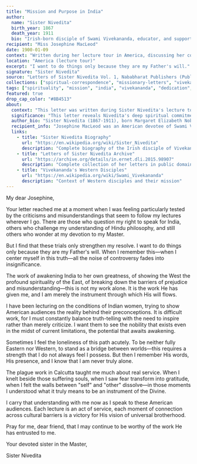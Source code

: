 ```yaml
---
title: "Mission and Purpose in India"
author:
  name: "Sister Nivedita"
  birth_year: 1867
  death_year: 1911
  bio: "Irish-born disciple of Swami Vivekananda, educator, and supporter of Indian independence, born Margaret Elizabeth Noble"
recipient: "Miss Josephine MacLeod"
date: 1900-01-09
context: "Written during her lecture tour in America, discussing her commitment to her spiritual mission in India"
location: "America (lecture tour)"
excerpt: "I want to do things only because they are my Father's will."
signature: "Sister Nivedita"
source: "Letters of Sister Nivedita Vol. 1, Nababharat Publishers (Public Domain)"
collections: ["spiritual-correspondence", "missionary-letters", "vivekananda-circle"]
tags: ["spirituality", "mission", "india", "vivekananda", "dedication", "service"]
featured: true
drop_cap_color: "#8B4513"
about:
  context: "This letter was written during Sister Nivedita's lecture tour in America in 1900, when she was speaking about 'Conditions of Indian Women' and facing criticism from various quarters. She was defending both her guru Vivekananda and her adopted homeland of India."
  significance: "This letter reveals Nivedita's deep spiritual commitment to her mission in India and her unwavering devotion to Swami Vivekananda, whom she referred to as 'Father.' It shows her transformation from Margaret Noble, an Irish teacher, to Sister Nivedita, a devoted disciple working for India's awakening."
  author_bio: "Sister Nivedita (1867-1911), born Margaret Elizabeth Noble, was an Irish woman who became a disciple of Swami Vivekananda. She dedicated her life to the education of Indian women and the independence movement, establishing schools and supporting revolutionaries. She was deeply involved in Bengal's cultural and political renaissance."
  recipient_info: "Josephine MacLeod was an American devotee of Swami Vivekananda and a close friend of Sister Nivedita. She provided significant support to Vivekananda's mission and maintained correspondence with many in his circle, serving as a bridge between the Eastern and Western disciples."
  links:
    - title: "Sister Nivedita Biography"
      url: "https://en.wikipedia.org/wiki/Sister_Nivedita"
      description: "Complete biography of the Irish disciple of Vivekananda"
    - title: "Letters of Sister Nivedita Archive"
      url: "https://archive.org/details/in.ernet.dli.2015.98907"
      description: "Complete collection of her letters in public domain"
    - title: "Vivekananda's Western Disciples"
      url: "https://en.wikipedia.org/wiki/Swami_Vivekananda"
      description: "Context of Western disciples and their mission"
---
```


My dear Josephine,

Your letter reached me at a moment when I was feeling particularly tested by the criticisms and misunderstandings that seem to follow my lectures wherever I go. There are those who question my right to speak for India, others who challenge my understanding of Hindu philosophy, and still others who wonder at my devotion to my Master.

But I find that these trials only strengthen my resolve. I want to do things only because they are my Father's will. When I remember this—when I center myself in this truth—all the noise of controversy fades into insignificance.

The work of awakening India to her own greatness, of showing the West the profound spirituality of the East, of breaking down the barriers of prejudice and misunderstanding—this is not my work alone. It is the work He has given me, and I am merely the instrument through which His will flows.

I have been lecturing on the conditions of Indian women, trying to show American audiences the reality behind their preconceptions. It is difficult work, for I must constantly balance truth-telling with the need to inspire rather than merely criticize. I want them to see the nobility that exists even in the midst of current limitations, the potential that awaits awakening.

Sometimes I feel the loneliness of this path acutely. To be neither fully Eastern nor Western, to stand as a bridge between worlds—this requires a strength that I do not always feel I possess. But then I remember His words, His presence, and I know that I am never truly alone.

The plague work in Calcutta taught me much about real service. When I knelt beside those suffering souls, when I saw fear transform into gratitude, when I felt the walls between "self" and "other" dissolve—in those moments I understood what it truly means to be an instrument of the Divine.

I carry that understanding with me now as I speak to these American audiences. Each lecture is an act of service, each moment of connection across cultural barriers is a victory for His vision of universal brotherhood.

Pray for me, dear friend, that I may continue to be worthy of the work He has entrusted to me.

Your devoted sister in the Master,

Sister Nivedita